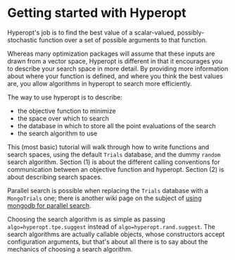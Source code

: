 # Getting started with Hyperopt

Hyperopt's job is to find the best value of a scalar-valued, possibly-stochastic function over a set of possible arguments to that function.

Whereas many optimization packages will assume that these inputs are drawn from a vector space,
Hyperopt is different in that it encourages you to describe your search space in more detail.
By providing more information about where your function is defined, and where you think the best values are, you allow algorithms in hyperopt to search more efficiently.

The way to use hyperopt is to describe:

* the objective function to minimize
* the space over which to search
* the database in which to store all the point evaluations of the search
* the search algorithm to use

This (most basic) tutorial will walk through how to write functions and search spaces,
using the default `Trials` database, and the dummy `random` search algorithm.
Section (1) is about the different calling conventions for communication between an objective function and hyperopt.
Section (2) is about describing search spaces.

Parallel search is possible when replacing the `Trials` database with
a `MongoTrials` one;
there is another wiki page on the subject of [using mongodb for parallel search](Parallelizing-Evaluations-During-Search-via-MongoDB).

Choosing the search algorithm is as simple as passing `algo=hyperopt.tpe.suggest` instead of `algo=hyperopt.rand.suggest`.
The search algorithms are actually callable objects, whose constructors
accept configuration arguments, but that's about all there is to say about the
mechanics of choosing a search algorithm.
